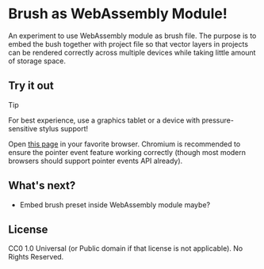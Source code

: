 # Brush as WebAssembly Module!
An experiment to use WebAssembly module as brush file. The purpose is to embed the bush together with project file so that vector layers in projects can be rendered correctly across multiple devices while taking little amount of storage space.

## Try it out
> [!TIP]
> For best experience, use a graphics tablet or a device with pressure-sensitive stylus support!

Open [this page](https://nahkd123.github.io/brush-as-webassembly-module) in your favorite browser. Chromium is recommended to ensure the pointer event feature working correctly (though most modern browsers should support pointer events API already).

## What's next?
- Embed brush preset inside WebAssembly module maybe?

## License
CC0 1.0 Universal (or Public domain if that license is not applicable). No Rights Reserved.